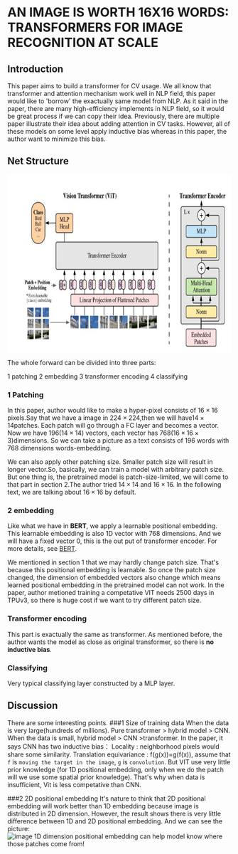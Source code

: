 # AN IMAGE IS WORTH 16X16 WORDS: TRANSFORMERS FOR IMAGE RECOGNITION AT SCALE

## Introduction

This paper aims to build a transformer for CV usage. We all know that transformer and attention mechanism work well in NLP field, this paper would like to 'borrow' the exactually
same model from NLP. As it said in the paper, there are many high-efficiency implements in NLP field, so it would be great process if we can copy their idea. Previously, there are
multiple paper illustrate their idea about adding attention in CV tasks. However, all of these models on some level apply inductive bias whereas in this paper, the author want to minimize
this bias.

## Net Structure
<img src="net.jpg" width = "800" height = "400" alt="" align=center />

The whole forward can be divided into three parts:  

1 patching   2 embedding  3 transformer encoding  4  classifying

### 1 Patching

In this paper, author would like to make a hyper-pixel consists of $16\times 16$ pixels.Say that we have a image in $224\times 224$,then we will have$14\times 14$patches. Each patch will go through a FC layer and becomes a vector. Now we have 196($14\times 14$) vectors, each vector has 768($16\times 16\times 3$)dimensions.
So we can take a picture as a text consists of 196 words with 768 dimensions words-embedding.

We can also apply other patching size. Smaller patch size will result in longer vector.So, basically, we can train a model with arbitrary patch size. But one thing is, the pretrained model is patch-size-limited, we will come to that part in section 2.The author tried $14\times 14$ and $16\times 16$. In the following text, we are talking about $16\times 16$ by default.

### 2 embedding

Like what we have in **BERT**, we apply a learnable positional embedding. This learnable embedding is also 1D vector with 768 dimensions. And we will have a fixed vector 0, this is the out put of transformer encoder. For more details, see [BERT](https://arxiv.org/abs/1810.04805). 

We mentioned in section 1 that we may hardly change patch size. That's because this positional embedding is learnable. So once the patch size changed, the dimension of embedded vectors also change which means learned positional embedding in the pretrained model can not work. In the paper, author metioned training a competative VIT needs 2500 days in TPUv3, so there is huge cost if we want to try different patch size.

### Transformer encoding

This part is exactually the same as transformer. As mentioned before, the author wants the model as close as original transformer, so there is **no inductive bias**.

### Classifying

Very typical classifying layer constructed by a MLP layer.

## Discussion
There are some interesting points.
###1 Size of training data
When the data is very large(hundreds of millions). Pure transformer > hybrid model > CNN. When the data is small, hybrid model > CNN >transformer.
In the paper, it says CNN has two inductive bias：
  Locality : neighborhood pixels would share some similarity.
  Translation equivariance : f(g(x))=g(f(x)), assume that `f` is `moving the target in the image`, `g` is `convolution`.
But VIT use very little prior knowledge (for 1D positional embedding, only when we do the patch will we use some spatial prior knowledge). That's why when data is insufficient, Vit is less competative than CNN. 

###2 2D positional embedding
It's nature to think that 2D positional embedding will work better than 1D embedding because image is distributed in 2D dimension. However, the result shows there is very little difference between 1D and 2D positional embedding. And we can see the picture:  
![image](https://user-images.githubusercontent.com/89610539/179605444-3e725929-89af-4f9a-af25-c7260f6672b8.png)
1D dimension positional embedding can help model know where those patches come from!
